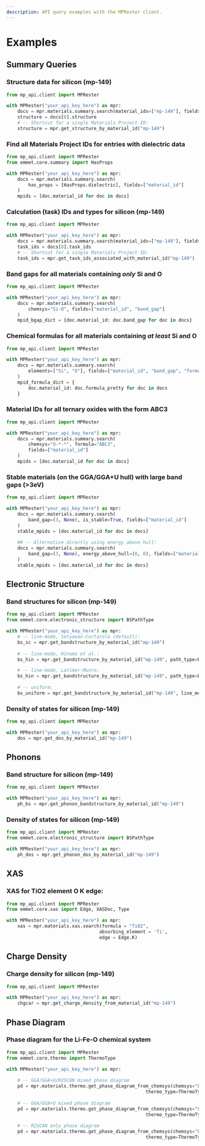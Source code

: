 ```yaml
---
description: API query examples with the MPRester client.
---
```


# Examples

## Summary Queries

### Structure data for silicon (mp-149)

```python
from mp_api.client import MPRester

with MPRester("your_api_key_here") as mpr:
    docs = mpr.materials.summary.search(material_ids=["mp-149"], fields=["structure"])
    structure = docs[0].structure
    # -- Shortcut for a single Materials Project ID:
    structure = mpr.get_structure_by_material_id("mp-149")
```

### Find all Materials Project IDs for entries with dielectric data

```python
from mp_api.client import MPRester
from emmet.core.summary import HasProps

with MPRester("your_api_key_here") as mpr:
    docs = mpr.materials.summary.search(
        has_props = [HasProps.dielectric], fields=["material_id"]
    )
    mpids = [doc.material_id for doc in docs]
```

### Calculation (task) IDs and types for silicon (mp-149)

```python
from mp_api.client import MPRester

with MPRester("your_api_key_here") as mpr: 
    docs = mpr.materials.summary.search(material_ids=["mp-149"], fields=["task_ids"])
    task_ids = docs[0].task_ids
    # -- Shortcut for a single Materials Project ID:
    task_ids = mpr.get_task_ids_associated_with_material_id("mp-149")
```

### Band gaps for all materials containing _only_ Si and O

```python
from mp_api.client import MPRester

with MPRester("your_api_key_here") as mpr:
    docs = mpr.materials.summary.search(
        chemsys="Si-O", fields=["material_id", "band_gap"]
    )
    mpid_bgap_dict = {doc.material_id: doc.band_gap for doc in docs}
```

### Chemical formulas for all materials containing _at least_ Si and O

```python
from mp_api.client import MPRester

with MPRester("your_api_key_here") as mpr:
    docs = mpr.materials.summary.search(
        elements=["Si", "O"], fields=["material_id", "band_gap", "formula_pretty"]
    )
    mpid_formula_dict = {
        doc.material_id: doc.formula_pretty for doc in docs
    }
```

### Material IDs for all ternary oxides with the form ABC3

```python
from mp_api.client import MPRester

with MPRester("your_api_key_here") as mpr:
    docs = mpr.materials.summary.search(
        chemsys="O-*-*", formula="ABC3",
        fields=["material_id"]
    )
    mpids = [doc.material_id for doc in docs]
```

### Stable materials (on the GGA/GGA+U hull) with large band gaps (>3eV)

```python
from mp_api.client import MPRester

with MPRester("your_api_key_here") as mpr:
    docs = mpr.materials.summary.search(
        band_gap=(3, None), is_stable=True, fields=["material_id"]
    )
    stable_mpids = [doc.material_id for doc in docs]
    
    ## -- Alternative directly using energy above hull:
    docs = mpr.materials.summary.search(
        band_gap=(3, None), energy_above_hull=(0, 0), fields=["material_id"]
    )
    stable_mpids = [doc.material_id for doc in docs]
```

## Electronic Structure

### Band structures for silicon (mp-149)

```python
from mp_api.client import MPRester
from emmet.core.electronic_structure import BSPathType

with MPRester("your_api_key_here") as mpr:
    # -- line-mode, Setyawan-Curtarolo (default):
    bs_sc = mpr.get_bandstructure_by_material_id("mp-149")
    
    # -- line-mode, Hinuma et al.:
    bs_hin = mpr.get_bandstructure_by_material_id("mp-149", path_type=BSPathType.hinuma)

    # -- line-mode, Latimer-Munro:
    bs_hin = mpr.get_bandstructure_by_material_id("mp-149", path_type=BSPathType.latimer_munro)
    
    # -- uniform:
    bs_uniform = mpr.get_bandstructure_by_material_id("mp-149", line_mode=False)                            
```

### Density of states for silicon (mp-149)

```python
from mp_api.client import MPRester

with MPRester("your_api_key_here") as mpr:
    dos = mpr.get_dos_by_material_id("mp-149")
```

## Phonons

### Band structure for silicon (mp-149)

```python
from mp_api.client import MPRester

with MPRester("your_api_key_here") as mpr:
    ph_bs = mpr.get_phonon_bandstructure_by_material_id("mp-149")
```

### Density of states for silicon (mp-149)

```python
from mp_api.client import MPRester
from emmet.core.electronic_structure import BSPathType

with MPRester("your_api_key_here") as mpr:
    ph_dos = mpr.get_phonon_dos_by_material_id("mp-149")
```

## XAS

### XAS for TiO2 element O K edge:&#x20;

```python
from mp_api.client import MPRester
from emmet.core.xas import Edge, XASDoc, Type

with MPRester("your_api_key_here") as mpr:
    xas = mpr.materials.xas.search(formula = "TiO2", 
                                  absorbing_element = 'Ti', 
                                  edge = Edge.K)

```

## Charge Density

### Charge density for silicon (mp-149)

```python
from mp_api.client import MPRester

with MPRester("your_api_key_here") as mpr:
    chgcar = mpr.get_charge_density_from_material_id("mp-149")
```

## Phase Diagram

### Phase diagram for the Li-Fe-O chemical system

```python
from mp_api.client import MPRester
from emmet.core.thermo import ThermoType

with MPRester("your_api_key_here") as mpr:
    
    # -- GGA/GGA+U/R2SCAN mixed phase diagram
    pd = mpr.materials.thermo.get_phase_diagram_from_chemsys(chemsys="Li-Fe-O", 
                                                   thermo_type=ThermoType.GGA_GGA_U_R2SCAN)
    
    # -- GGA/GGA+U mixed phase diagram
    pd = mpr.materials.thermo.get_phase_diagram_from_chemsys(chemsys="Li-Fe-O", 
                                                   thermo_type=ThermoType.GGA_GGA_U)
                                                   
    # -- R2SCAN only phase diagram
    pd = mpr.materials.thermo.get_phase_diagram_from_chemsys(chemsys="Li-Fe-O", 
                                                   thermo_type=ThermoType.R2SCAN)
   
    
```
